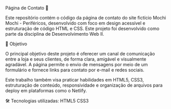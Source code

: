 Página de Contato 💌

Este repositório contém o código da página de contato do site fictício Mochi Mochi - Periféricos, desenvolvido com foco em design acessível e estruturação de código HTML e CSS.
Este projeto foi desenvolvido como parte da disciplina de Desenvolvimento Web II.

🎯 Objetivo

O principal objetivo deste projeto é oferecer um canal de comunicação entre a loja e seus clientes, de forma clara, amigável e visualmente agradável. A página permite o envio de mensagens por meio de um formulário e fornece links para contato por e-mail e redes sociais.

Este trabalho também visa praticar habilidades em HTML5, CSS3, estruturação de conteúdo, responsividade e organização de arquivos para deploy em plataformas como o Netlify.

🛠 Tecnologias utilizadas:
HTML5
CSS3
